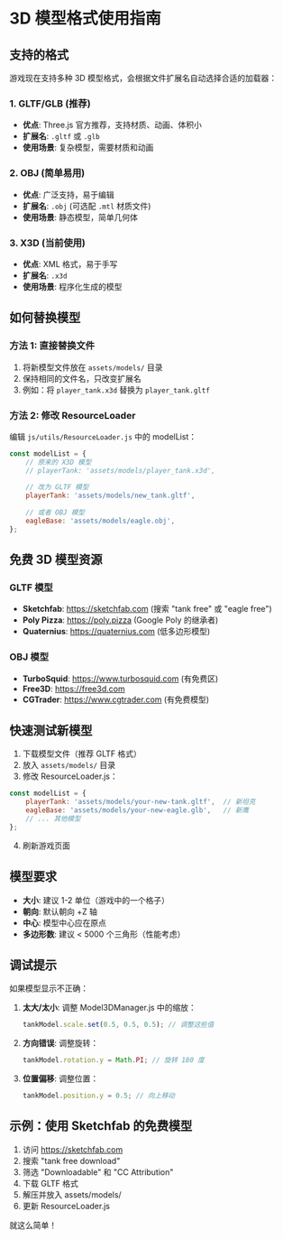# 3D 模型格式使用指南

## 支持的格式

游戏现在支持多种 3D 模型格式，会根据文件扩展名自动选择合适的加载器：

### 1. GLTF/GLB (推荐)
- **优点**: Three.js 官方推荐，支持材质、动画、体积小
- **扩展名**: `.gltf` 或 `.glb`
- **使用场景**: 复杂模型，需要材质和动画

### 2. OBJ (简单易用)
- **优点**: 广泛支持，易于编辑
- **扩展名**: `.obj` (可选配 `.mtl` 材质文件)
- **使用场景**: 静态模型，简单几何体

### 3. X3D (当前使用)
- **优点**: XML 格式，易于手写
- **扩展名**: `.x3d`
- **使用场景**: 程序化生成的模型

## 如何替换模型

### 方法 1: 直接替换文件

1. 将新模型文件放在 `assets/models/` 目录
2. 保持相同的文件名，只改变扩展名
3. 例如：将 `player_tank.x3d` 替换为 `player_tank.gltf`

### 方法 2: 修改 ResourceLoader

编辑 `js/utils/ResourceLoader.js` 中的 modelList：

```javascript
const modelList = {
    // 原来的 X3D 模型
    // playerTank: 'assets/models/player_tank.x3d',
    
    // 改为 GLTF 模型
    playerTank: 'assets/models/new_tank.gltf',
    
    // 或者 OBJ 模型
    eagleBase: 'assets/models/eagle.obj',
};
```

## 免费 3D 模型资源

### GLTF 模型
- **Sketchfab**: https://sketchfab.com (搜索 "tank free" 或 "eagle free")
- **Poly Pizza**: https://poly.pizza (Google Poly 的继承者)
- **Quaternius**: https://quaternius.com (低多边形模型)

### OBJ 模型
- **TurboSquid**: https://www.turbosquid.com (有免费区)
- **Free3D**: https://free3d.com
- **CGTrader**: https://www.cgtrader.com (有免费模型)

## 快速测试新模型

1. 下载模型文件（推荐 GLTF 格式）
2. 放入 `assets/models/` 目录
3. 修改 ResourceLoader.js：

```javascript
const modelList = {
    playerTank: 'assets/models/your-new-tank.gltf',  // 新坦克
    eagleBase: 'assets/models/your-new-eagle.glb',   // 新鹰
    // ... 其他模型
};
```

4. 刷新游戏页面

## 模型要求

- **大小**: 建议 1-2 单位（游戏中的一个格子）
- **朝向**: 默认朝向 +Z 轴
- **中心**: 模型中心应在原点
- **多边形数**: 建议 < 5000 个三角形（性能考虑）

## 调试提示

如果模型显示不正确：

1. **太大/太小**: 调整 Model3DManager.js 中的缩放：
   ```javascript
   tankModel.scale.set(0.5, 0.5, 0.5); // 调整这些值
   ```

2. **方向错误**: 调整旋转：
   ```javascript
   tankModel.rotation.y = Math.PI; // 旋转 180 度
   ```

3. **位置偏移**: 调整位置：
   ```javascript
   tankModel.position.y = 0.5; // 向上移动
   ```

## 示例：使用 Sketchfab 的免费模型

1. 访问 https://sketchfab.com
2. 搜索 "tank free download"
3. 筛选 "Downloadable" 和 "CC Attribution"
4. 下载 GLTF 格式
5. 解压并放入 assets/models/
6. 更新 ResourceLoader.js

就这么简单！